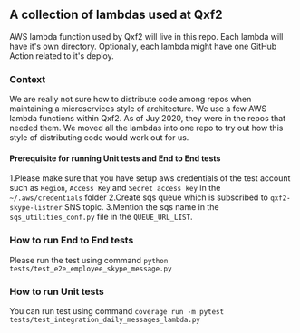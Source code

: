 ## A collection of lambdas used at Qxf2

AWS lambda function used by Qxf2 will live in this repo. Each lambda will have it's own directory. Optionally, each lambda might have one GitHub Action related to it's deploy.

### Context
We are really not sure how to distribute code among repos when maintaining a microservices style of architecture. We use a few AWS lambda functions within Qxf2. As of Juy 2020, they were in the repos that needed them. We moved all the lambdas into one repo to try out how this style of distributing code would work out for us.

#### Prerequisite for running Unit tests and End to End tests
1.Please make sure that you have setup aws credentials of the test account such as `Region`, `Access Key` and `Secret access key` in the `~/.aws/credentials` folder
2.Create sqs queue which is subscribed to `qxf2-skype-listner` SNS topic.
3.Mention the sqs name in the `sqs_utilities_conf.py` file in the `QUEUE_URL_LIST`.
### How to run End to End tests
Please run the test using command `python tests/test_e2e_employee_skype_message.py`
### How to run Unit tests
You can run test using command `coverage run -m pytest tests/test_integration_daily_messages_lambda.py`
